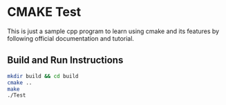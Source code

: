 # CMAKE Test

This is just a sample cpp program to learn using cmake and its features by following official documentation and tutorial.

## Build and Run Instructions

```bash
mkdir build && cd build
cmake ..
make
./Test
```
